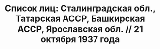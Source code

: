 ---
title: 'Список лиц: Сталинградская обл., Татарская АССР, Башкирская АССР, Ярославская
  обл. // 21 октября 1937 года'
description: РГАСПИ, ф.17, т.3, оп.171, дело 411, лист 234
images:
- /disk/pictures/v03/17-171-411-234.jpg
- /disk/pictures/v03/17-171-411-235.jpg
- /disk/pictures/v03/17-171-411-236.jpg
- /disk/pictures/v03/17-171-411-237.jpg
- /disk/pictures/v03/17-171-411-238.jpg
- /disk/pictures/v03/17-171-411-239.jpg
---